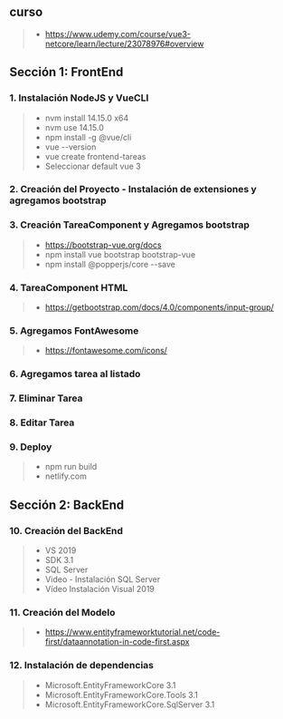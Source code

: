 
## curso
>- https://www.udemy.com/course/vue3-netcore/learn/lecture/23078976#overview


## Sección 1: FrontEnd

### 1. Instalación NodeJS y VueCLI
>- nvm install 14.15.0 x64
>- nvm use 14.15.0
>- npm install -g @vue/cli
>- vue --version
>- vue create frontend-tareas
>- Seleccionar default vue 3

### 2. Creación del Proyecto - Instalación de extensiones y agregamos bootstrap

### 3. Creación TareaComponent y Agregamos bootstrap
>- https://bootstrap-vue.org/docs
>- npm install vue bootstrap bootstrap-vue
>- npm install @popperjs/core --save

### 4. TareaComponent HTML
>- https://getbootstrap.com/docs/4.0/components/input-group/

### 5. Agregamos FontAwesome
>- https://fontawesome.com/icons/

### 6. Agregamos tarea al listado

### 7. Eliminar Tarea

### 8. Editar Tarea

### 9. Deploy
>- npm run build
>- netlify.com

## Sección 2: BackEnd

### 10. Creación del BackEnd
>- VS 2019
>- SDK 3.1
>- SQL Server
>- Video - Instalación SQL Server
>- Vídeo Instalación Visual 2019

### 11. Creación del Modelo
>- https://www.entityframeworktutorial.net/code-first/dataannotation-in-code-first.aspx

### 12. Instalación de dependencias
>- Microsoft.EntityFrameworkCore 3.1
>- Microsoft.EntityFrameworkCore.Tools 3.1
>- Microsoft.EntityFrameworkCore.SqlServer 3.1


